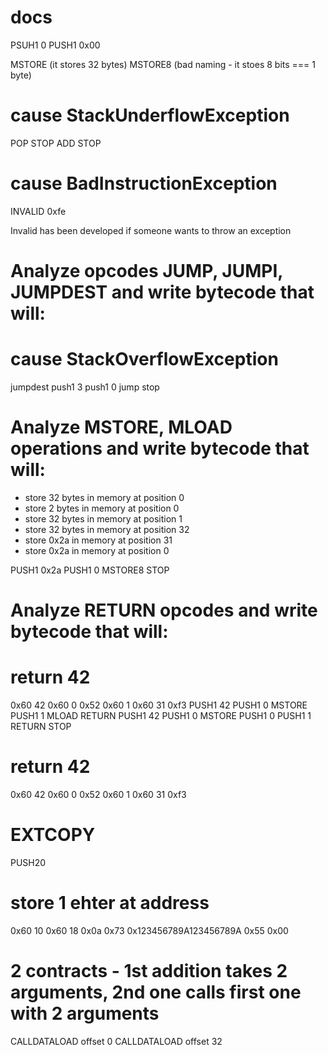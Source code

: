 # docs

PSUH1 0
PUSH1 0x00

MSTORE (it stores 32 bytes)
MSTORE8 (bad naming - it stoes 8 bits === 1 byte)


# cause StackUnderflowException

POP STOP
ADD STOP

# cause BadInstructionException

INVALID
0xfe

Invalid has been developed if someone wants to throw an exception

# Analyze opcodes JUMP, JUMPI, JUMPDEST and write bytecode that will:
# cause StackOverflowException

jumpdest push1 3 push1 0 jump stop

# Analyze MSTORE, MLOAD operations and write bytecode that will:

 * store 32 bytes in memory at position 0
 * store 2 bytes in memory at position 0
 * store 32 bytes in memory at position 1
 * store 32 bytes in memory at position 32
 * store 0x2a in memory at position 31
 * store 0x2a in memory at position 0

PUSH1 0x2a PUSH1 0 MSTORE8 STOP

# Analyze RETURN opcodes and write bytecode that will:
# return 42

0x60 42 0x60 0 0x52 0x60 1 0x60 31 0xf3
PUSH1 42 PUSH1 0 MSTORE PUSH1 1 MLOAD RETURN
PUSH1 42 PUSH1 0 MSTORE PUSH1 0 PUSH1 1 RETURN STOP

# return 42

0x60 42 0x60 0 0x52 0x60 1 0x60 31 0xf3

# EXTCOPY

PUSH20

# store 1 ehter at address

0x60 10 0x60 18 0x0a 0x73 0x123456789A123456789A 0x55 0x00

# 2 contracts - 1st addition takes 2 arguments, 2nd one calls first one with 2 arguments

CALLDATALOAD offset 0
CALLDATALOAD offset 32
